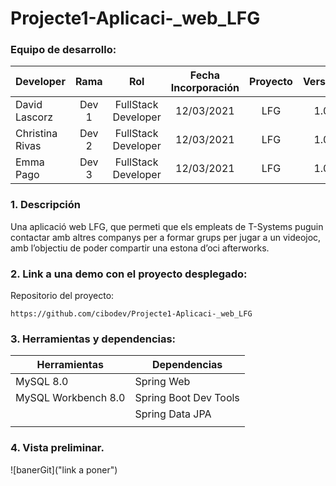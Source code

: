 # Projecte1-Aplicaci-_web_LFG

### Equipo de desarrollo:

| Developer | Rama | Rol | Fecha Incorporación | Proyecto | Versión |
| --- | :---:  | :---:  | :---:  | :---: | :---:  |
| David Lascorz | Dev 1 | FullStack Developer | 12/03/2021 | LFG  | 1.0  |
| Christina Rivas | Dev 2 | FullStack Developer | 12/03/2021 | LFG  | 1.0  | 
| Emma Pago | Dev 3 | FullStack Developer| 12/03/2021 | LFG  | 1.0  |

### 1. Descripción

Una aplicació web LFG, que permeti que els empleats de T-Systems puguin contactar amb altres companys per a formar grups per jugar a un videojoc, amb l’objectiu de poder compartir una estona d’oci afterworks.

###  2. Link a una demo con el proyecto desplegado:

Repositorio del proyecto:
```
https://github.com/cibodev/Projecte1-Aplicaci-_web_LFG
```
###   3. Herramientas y dependencias:

| Herramientas | Dependencias | 
| --- | --- | 
| MySQL 8.0 | Spring Web | 
| MySQL Workbench 8.0 | Spring Boot Dev Tools | 
|  | Spring Data JPA | 
|  |  | 

###  4. Vista preliminar.
![banerGit]("link a poner")
